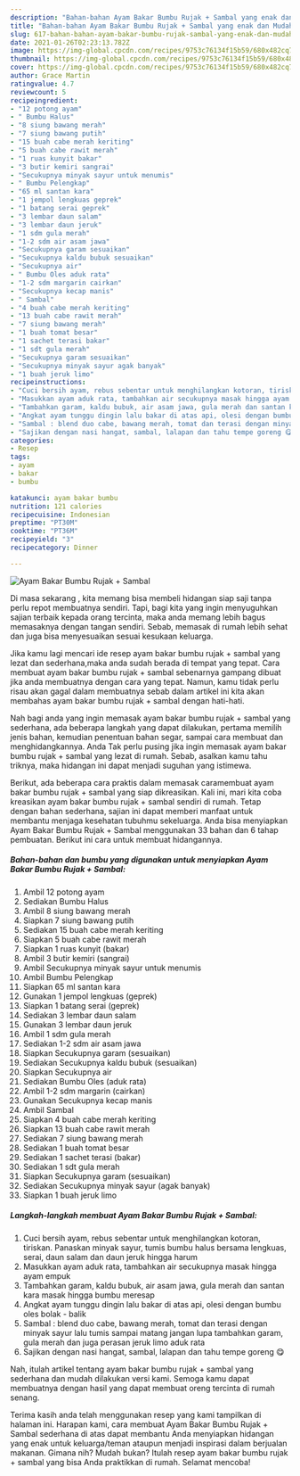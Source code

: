 ```yaml
---
description: "Bahan-bahan Ayam Bakar Bumbu Rujak + Sambal yang enak dan Mudah Dibuat"
title: "Bahan-bahan Ayam Bakar Bumbu Rujak + Sambal yang enak dan Mudah Dibuat"
slug: 617-bahan-bahan-ayam-bakar-bumbu-rujak-sambal-yang-enak-dan-mudah-dibuat
date: 2021-01-26T02:23:13.782Z
image: https://img-global.cpcdn.com/recipes/9753c76134f15b59/680x482cq70/ayam-bakar-bumbu-rujak-sambal-foto-resep-utama.jpg
thumbnail: https://img-global.cpcdn.com/recipes/9753c76134f15b59/680x482cq70/ayam-bakar-bumbu-rujak-sambal-foto-resep-utama.jpg
cover: https://img-global.cpcdn.com/recipes/9753c76134f15b59/680x482cq70/ayam-bakar-bumbu-rujak-sambal-foto-resep-utama.jpg
author: Grace Martin
ratingvalue: 4.7
reviewcount: 5
recipeingredient:
- "12 potong ayam"
- " Bumbu Halus"
- "8 siung bawang merah"
- "7 siung bawang putih"
- "15 buah cabe merah keriting"
- "5 buah cabe rawit merah"
- "1 ruas kunyit bakar"
- "3 butir kemiri sangrai"
- "Secukupnya minyak sayur untuk menumis"
- " Bumbu Pelengkap"
- "65 ml santan kara"
- "1 jempol lengkuas geprek"
- "1 batang serai geprek"
- "3 lembar daun salam"
- "3 lembar daun jeruk"
- "1 sdm gula merah"
- "1-2 sdm air asam jawa"
- "Secukupnya garam sesuaikan"
- "Secukupnya kaldu bubuk sesuaikan"
- "Secukupnya air"
- " Bumbu Oles aduk rata"
- "1-2 sdm margarin cairkan"
- "Secukupnya kecap manis"
- " Sambal"
- "4 buah cabe merah keriting"
- "13 buah cabe rawit merah"
- "7 siung bawang merah"
- "1 buah tomat besar"
- "1 sachet terasi bakar"
- "1 sdt gula merah"
- "Secukupnya garam sesuaikan"
- "Secukupnya minyak sayur agak banyak"
- "1 buah jeruk limo"
recipeinstructions:
- "Cuci bersih ayam, rebus sebentar untuk menghilangkan kotoran, tiriskan. Panaskan minyak sayur, tumis bumbu halus bersama lengkuas, serai, daun salam dan daun jeruk hingga harum"
- "Masukkan ayam aduk rata, tambahkan air secukupnya masak hingga ayam empuk"
- "Tambahkan garam, kaldu bubuk, air asam jawa, gula merah dan santan kara masak hingga bumbu meresap"
- "Angkat ayam tunggu dingin lalu bakar di atas api, olesi dengan bumbu oles bolak - balik"
- "Sambal : blend duo cabe, bawang merah, tomat dan terasi dengan minyak sayur lalu tumis sampai matang jangan lupa tambahkan garam, gula merah dan juga perasan jeruk limo aduk rata"
- "Sajikan dengan nasi hangat, sambal, lalapan dan tahu tempe goreng 😋"
categories:
- Resep
tags:
- ayam
- bakar
- bumbu

katakunci: ayam bakar bumbu 
nutrition: 121 calories
recipecuisine: Indonesian
preptime: "PT30M"
cooktime: "PT36M"
recipeyield: "3"
recipecategory: Dinner

---
```



![Ayam Bakar Bumbu Rujak + Sambal](https://img-global.cpcdn.com/recipes/9753c76134f15b59/680x482cq70/ayam-bakar-bumbu-rujak-sambal-foto-resep-utama.jpg)

Di masa  sekarang , kita memang bisa membeli hidangan siap saji tanpa perlu repot membuatnya sendiri. Tapi, bagi kita yang ingin menyuguhkan sajian terbaik kepada orang tercinta, maka anda memang lebih bagus memasaknya dengan tangan sendiri. Sebab, memasak di rumah lebih sehat dan juga bisa menyesuaikan sesuai kesukaan keluarga.

Jika kamu lagi mencari ide resep ayam bakar bumbu rujak + sambal yang lezat dan sederhana,maka anda sudah berada di tempat yang tepat. Cara membuat ayam bakar bumbu rujak + sambal  sebenarnya gampang dibuat jika anda membuatnya dengan cara yang tepat. Namun, kamu tidak perlu risau akan gagal dalam membuatnya 
sebab dalam artikel ini kita akan membahas ayam bakar bumbu rujak + sambal dengan hati-hati.  



Nah bagi anda yang ingin memasak ayam bakar bumbu rujak + sambal yang sederhana, ada beberapa langkah yang dapat dilakukan, pertama memilih jenis bahan, kemudian penentuan bahan segar, sampai cara membuat dan menghidangkannya. Anda Tak perlu pusing jika ingin memasak ayam bakar bumbu rujak + sambal yang lezat di rumah. Sebab, asalkan kamu  tahu triknya, maka hidangan ini dapat menjadi suguhan yang istimewa.

Berikut, ada beberapa cara praktis  dalam memasak caramembuat ayam bakar bumbu rujak + sambal yang siap dikreasikan. Kali ini, mari kita coba kreasikan ayam bakar bumbu rujak + sambal sendiri di rumah. Tetap dengan bahan sederhana, sajian ini dapat memberi manfaat untuk membantu menjaga kesehatan tubuhmu sekeluarga. Anda bisa menyiapkan Ayam Bakar Bumbu Rujak + Sambal menggunakan 33 bahan dan 6 tahap pembuatan. Berikut ini cara untuk membuat hidangannya.

<!--inarticleads1-->

##### Bahan-bahan dan bumbu yang digunakan untuk menyiapkan Ayam Bakar Bumbu Rujak + Sambal:

1. Ambil 12 potong ayam
1. Sediakan  Bumbu Halus
1. Ambil 8 siung bawang merah
1. Siapkan 7 siung bawang putih
1. Sediakan 15 buah cabe merah keriting
1. Siapkan 5 buah cabe rawit merah
1. Siapkan 1 ruas kunyit (bakar)
1. Ambil 3 butir kemiri (sangrai)
1. Ambil Secukupnya minyak sayur untuk menumis
1. Ambil  Bumbu Pelengkap
1. Siapkan 65 ml santan kara
1. Gunakan 1 jempol lengkuas (geprek)
1. Siapkan 1 batang serai (geprek)
1. Sediakan 3 lembar daun salam
1. Gunakan 3 lembar daun jeruk
1. Ambil 1 sdm gula merah
1. Sediakan 1-2 sdm air asam jawa
1. Siapkan Secukupnya garam (sesuaikan)
1. Sediakan Secukupnya kaldu bubuk (sesuaikan)
1. Siapkan Secukupnya air
1. Sediakan  Bumbu Oles (aduk rata)
1. Ambil 1-2 sdm margarin (cairkan)
1. Gunakan Secukupnya kecap manis
1. Ambil  Sambal
1. Siapkan 4 buah cabe merah keriting
1. Siapkan 13 buah cabe rawit merah
1. Sediakan 7 siung bawang merah
1. Sediakan 1 buah tomat besar
1. Sediakan 1 sachet terasi (bakar)
1. Sediakan 1 sdt gula merah
1. Siapkan Secukupnya garam (sesuaikan)
1. Sediakan Secukupnya minyak sayur (agak banyak)
1. Siapkan 1 buah jeruk limo




<!--inarticleads2-->

##### Langkah-langkah membuat Ayam Bakar Bumbu Rujak + Sambal:

1. Cuci bersih ayam, rebus sebentar untuk menghilangkan kotoran, tiriskan. Panaskan minyak sayur, tumis bumbu halus bersama lengkuas, serai, daun salam dan daun jeruk hingga harum
1. Masukkan ayam aduk rata, tambahkan air secukupnya masak hingga ayam empuk
1. Tambahkan garam, kaldu bubuk, air asam jawa, gula merah dan santan kara masak hingga bumbu meresap
1. Angkat ayam tunggu dingin lalu bakar di atas api, olesi dengan bumbu oles bolak - balik
1. Sambal : blend duo cabe, bawang merah, tomat dan terasi dengan minyak sayur lalu tumis sampai matang jangan lupa tambahkan garam, gula merah dan juga perasan jeruk limo aduk rata
1. Sajikan dengan nasi hangat, sambal, lalapan dan tahu tempe goreng 😋




Nah, itulah artikel tentang  ayam bakar bumbu rujak + sambal  yang sederhana dan mudah dilakukan versi kami. Semoga kamu dapat membuatnya dengan hasil yang dapat membuat oreng tercinta di rumah senang. 

Terima kasih anda telah menggunakan resep yang kami tampilkan di halaman ini. Harapan kami, cara membuat  Ayam Bakar Bumbu Rujak + Sambal sederhana di atas dapat membantu Anda menyiapkan hidangan yang enak untuk keluarga/teman ataupun menjadi inspirasi dalam berjualan makanan. Gimana nih? Mudah bukan? Itulah resep ayam bakar bumbu rujak + sambal yang bisa Anda praktikkan di rumah. Selamat mencoba!

